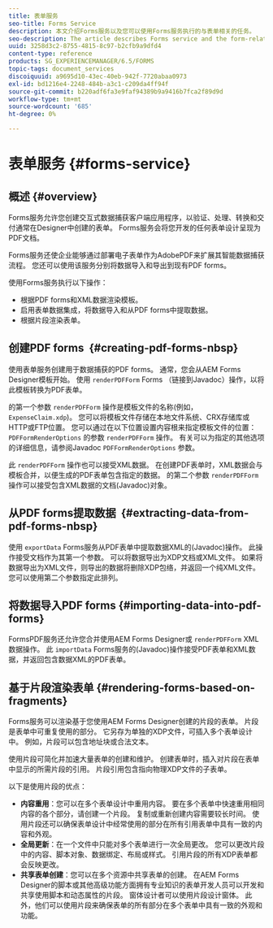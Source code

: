 ```yaml
---
title: 表单服务
seo-title: Forms Service
description: 本文介绍Forms服务以及您可以使用Forms服务执行的与表单相关的任务。
seo-description: The article describes Forms service and the form-related tasks you can perform using Forms service.
uuid: 3258d3c2-8755-4815-8c97-b2cfb9a9dfd4
content-type: reference
products: SG_EXPERIENCEMANAGER/6.5/FORMS
topic-tags: document_services
discoiquuid: a9695d10-43ec-40eb-942f-7720abaa0973
exl-id: bd1216e4-2248-484b-a3c1-c209da4ff94f
source-git-commit: b220adf6fa3e9faf94389b9a9416b7fca2f89d9d
workflow-type: tm+mt
source-wordcount: '685'
ht-degree: 0%

---
```


# 表单服务 {#forms-service}

## 概述 {#overview}

Forms服务允许您创建交互式数据捕获客户端应用程序，以验证、处理、转换和交付通常在Designer中创建的表单。 Forms服务会将您开发的任何表单设计呈现为PDF文档。

Forms服务还使企业能够通过部署电子表单作为AdobePDF来扩展其智能数据捕获流程。 您还可以使用该服务分别将数据导入和导出到现有PDF forms。

使用Forms服务执行以下操作：

* 根据PDF forms和XML数据渲染模板。
* 启用表单数据集成，将数据导入和从PDF forms中提取数据。
* 根据片段渲染表单。

## 创建PDF forms  {#creating-pdf-forms-nbsp}

使用表单服务创建用于数据捕获的PDF forms。 通常，您会从AEM Forms Designer模板开始。 使用 `renderPDFForm` Forms （链接到Javadoc）操作，以将此模板转换为PDF表单。

的第一个参数 `renderPDFForm` 操作是模板文件的名称(例如， `ExpenseClaim.xdp`)。 您可以将模板文件存储在本地文件系统、CRX存储库或HTTP或FTP位置。 您可以通过在以下位置设置内容根来指定模板文件的位置： `PDFFormRenderOptions` 的参数 `renderPDFForm` 操作。 有关可以为指定的其他选项的详细信息，请参阅Javadoc `PDFFormRenderOptions` 参数。

此 `renderPDFForm` 操作也可以接受XML数据。 在创建PDF表单时，XML数据会与模板合并，以便生成的PDF表单包含指定的数据。 的第二个参数 `renderPDFForm` 操作可以接受包含XML数据的文档(Javadoc)对象。

## 从PDF forms提取数据  {#extracting-data-from-pdf-forms-nbsp}

使用 `exportData` Forms服务从PDF表单中提取数据XML的(Javadoc)操作。 此操作接受文档作为其第一个参数。 可以将数据导出为XDP文档或XML文件。 如果将数据导出为XML文件，则导出的数据将删除XDP包络，并返回一个纯XML文件。 您可以使用第二个参数指定此排列。

## 将数据导入PDF forms {#importing-data-into-pdf-forms}

FormsPDF服务还允许您合并使用AEM Forms Designer或 `renderPDFForm` XML数据操作。 此 `importData` Forms服务的(Javadoc)操作接受PDF表单和XML数据，并返回包含数据XML的PDF表单。

## 基于片段渲染表单 {#rendering-forms-based-on-fragments}

Forms服务可以渲染基于您使用AEM Forms Designer创建的片段的表单。 片段是表单中可重复使用的部分。 它另存为单独的XDP文件，可插入多个表单设计中。 例如，片段可以包含地址块或合法文本。

使用片段可简化并加速大量表单的创建和维护。 创建表单时，插入对片段在表单中显示的所需片段的引用。 片段引用包含指向物理XDP文件的子表单。

以下是使用片段的优点：

* **内容重用**：您可以在多个表单设计中重用内容。 要在多个表单中快速重用相同内容的各个部分，请创建一个片段。 复制或重新创建内容需要较长时间。 使用片段还可以确保表单设计中经常使用的部分在所有引用表单中具有一致的内容和外观。
* **全局更新**：在一个文件中只能对多个表单进行一次全局更改。 您可以更改片段中的内容、脚本对象、数据绑定、布局或样式。 引用片段的所有XDP表单都会反映更改。
* **共享表单创建**：您可以在多个资源中共享表单的创建。 在AEM Forms Designer的脚本或其他高级功能方面拥有专业知识的表单开发人员可以开发和共享使用脚本和动态属性的片段。 窗体设计者可以使用片段设计窗体。 此外，他们可以使用片段来确保表单的所有部分在多个表单中具有一致的外观和功能。
